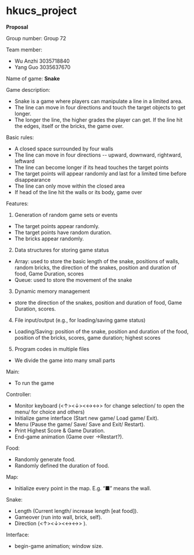 # hkucs_project
**Proposal**

Group number: Group 72
 
Team member: 
* Wu Anzhi 3035718840
* Yang Guo 3035637670

Name of game: **Snake**
 
Game description:
* Snake is a game where players can manipulate a line in a limited area. 
* The line can move in four directions and touch the target objects to get longer. 
* The longer the line, the higher grades the player can get. If the line hit the edges, itself or the bricks, the game over.
 
Basic rules:
* A closed space surrounded by four walls
* The line can move in four directions -- upward, downward, rightward, leftward
* The line can become longer if its head touches the target points
* The target points will appear randomly and last for a limited time before disappearance
* The line can only move within the closed area
* If head of the line hit the walls or its body, game over
 
Features:
1. Generation of random game sets or events
* The target points appear randomly.
* The target points have random duration.
* The bricks appear randomly.

2. Data structures for storing game status
* Array: used to store the basic length of the snake, positions of walls, random bricks, the direction of the snakes, position and duration of food, Game Duration, scores
* Queue: used to store the movement of the snake
 
3. Dynamic memory management
* store the direction of the snakes, position and duration of food, Game Duration, scores.

4. File input/output (e.g., for loading/saving game status)
* Loading/Saving: position of the snake, position and duration of the food, position of the bricks, scores, game duration; highest scores
 
5. Program codes in multiple files
* We divide the game into many small parts

Main: 
* To run the game
 
Controller: 
* Monitor keyboard (<↑><↓><←><→> for change selection/ <ESC> to open the menu/ <Enter> for choice and others)
* Initialize game interface (Start new game/ Load game/ Exit).
* Menu (Pause the game/ Save/ Save and Exit/ Restart).
* Print Highest Score & Game Duration.
* End-game animation (Game over →Restart?).
 
Food: 
* Randomly generate food. 
* Randomly defined the duration of food.
 
Map: 
* Initialize every point in the map. E.g. “■” means the wall.
 
Snake: 
* Length (Current length/ increase length [eat food]).
* Gameover (run into wall, brick, self).
* Direction (<↑><↓><←><→> ).
 
Interface: 
* begin-game animation; window size.
